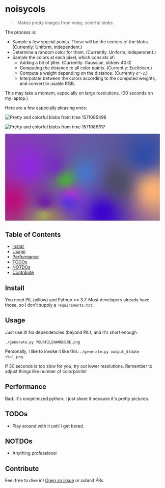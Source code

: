 # noisycols

> Makes pretty images from noisy, colorful blobs.

The process is:
- Sample a few special points.  These will be the centers of the blobs.  (Currently: Uniform, independent.)
- Determine a random color for them.  (Currently: Uniform, independent.)
- Sample the colors at each pixel, which consists of:
  * Adding a bit of jitter.  (Currently: Gaussian, stddev 40.0)
  * Computing the distance to all color points.  (Currently: Euclidean.)
  * Compute a weight depending on the distance.  (Currently `d^-2`.)
  * Interpolate between the colors according to the computed weights, and convert to usable RGB.

This may take a moment, especially on large resolutions.  (30 seconds on my laptop.)

Here are a few especially pleasing ones:

![Pretty and colorful blobs from time 1571085498](output_1571085498.png)

![Pretty and colorful blobs from time 1571086617](output_1571086617.png)

![Pretty and colorful blobs from time 1571086905](output_1571086905.png)

## Table of Contents

- [Install](#install)
- [Usage](#usage)
- [Performance](#performance)
- [TODOs](#todos)
- [NOTDOs](#notdos)
- [Contribute](#contribute)

## Install

You need PIL (pillow) and Python >= 3.7.  Most developers already have those, so I don't supply a `requirements.txt`.

## Usage

Just use it!  No dependencies (beyond PIL), and it's short enough.

`./generate.py YOURFILENAMEHERE.png`

Personally, I like to invoke it like this: `./generate.py output_$(date +%s).png`.

If 30 seconds is too slow for you, try out lower resolutions.  Remember to adjust things like number of colorpoints!

## Performance

Bad.  It's unoptimized python.  I just share it because it's pretty pictures.

## TODOs

* Play around with it until I get bored.

## NOTDOs

* Anything professional

## Contribute

Feel free to dive in! [Open an issue](https://github.com/BenWiederhake/noisycols/issues/new) or submit PRs.
